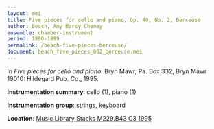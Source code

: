 ```yaml
---
layout: mei
title: Five pieces for cello and piano, Op. 40, No. 2, Berceuse
author: Beach, Amy Marcy Cheney
ensemble: chamber-instrument
period: 1890-1899
permalink: /beach-five-pieces-berceuse/
document: beach_five_pieces_002_berceuse.mei
---
```


In *Five pieces for cello and piano.* Bryn Mawr, Pa. Box 332, Bryn Mawr 19010: Hildegard Pub. Co., 1995.

**Instrumentation summary**: cello (1), piano (1) 

**Instrumentation group**: strings, keyboard

**Location**: <a href="https://tufts.primo.exlibrisgroup.com/permalink/01TUN_INST/1kc9gia/alma991004588699703851" target="_blank">Music Library Stacks M229.B43 C3 1995</a>